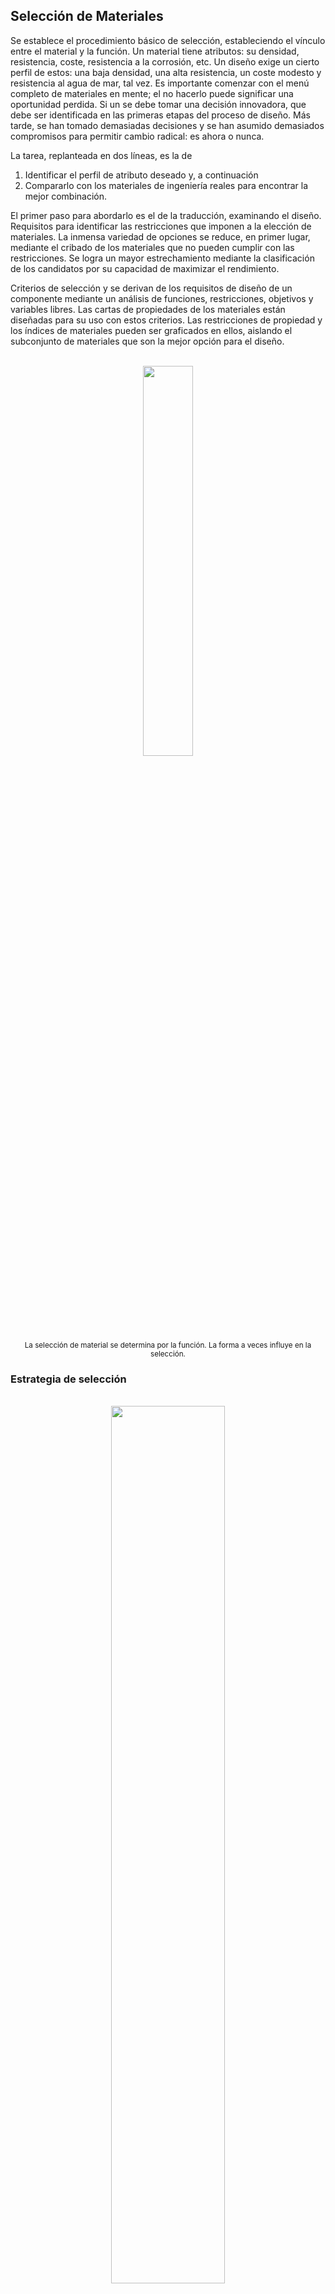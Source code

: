 ## Selección de Materiales

Se establece el procedimiento básico de selección, estableciendo el vínculo entre el material y la función. Un material tiene atributos: su densidad, resistencia, coste, resistencia a la corrosión, etc. Un diseño exige un cierto perfil de estos: una baja densidad, una alta resistencia, un coste modesto y resistencia al agua de mar, tal vez. Es importante comenzar con el menú completo de materiales en mente; el no hacerlo puede significar una oportunidad perdida. Si un se debe tomar una decisión innovadora, que debe ser identificada en las primeras etapas del proceso de diseño. Más tarde, se han tomado demasiadas decisiones y se han asumido
demasiados compromisos para permitir cambio radical: es ahora o nunca.

La tarea, replanteada en dos líneas, es la de 
1. Identificar el perfil de atributo deseado y, a continuación
2. Compararlo con los materiales de ingeniería reales para encontrar la mejor
combinación.

El primer paso para abordarlo es el de la traducción, examinando el diseño. Requisitos para identificar las restricciones que imponen a la elección de materiales. La inmensa variedad de opciones se reduce, en primer lugar, mediante el cribado de los materiales que no pueden cumplir con las restricciones. Se logra un mayor estrechamiento mediante la clasificación de los candidatos por su capacidad de maximizar el rendimiento.

Criterios de selección y se derivan de los requisitos de diseño de un componente mediante un análisis de funciones, restricciones, objetivos y variables libres. Las cartas de propiedades de los materiales están diseñadas para su uso con estos criterios. Las restricciones de propiedad y los índices de materiales pueden ser graficados en ellos, aislando el subconjunto de materiales que son la mejor opción para el diseño.

<div align="center">
  <br><img src=https://github.com/darckoala/Demo-repo/blob/main/SeleccionMateriales/SeleccionMateriales/Imagenes/SeleccionMaterialesProcesoFormaFunción.JPG width=40%"></br>
</div>

<div align="center">
  <sub>
      La selección de material se determina por la función. La forma a veces influye en la selección.
</div>

### Estrategia de selección

<div align="center">
  <br><img src=https://github.com/darckoala/Demo-repo/blob/main/SeleccionMateriales/SeleccionMateriales/Imagenes/Taxonomía%20de%20materiales.JPG width=60%"></br>
</div>

<div align="center">
  <sub>
      La taxonomía del reino de los materiales y sus atributos. Selección por ordenador almacena los datos en una estructura jerárquica como ésta.
</div>

En el gráfico se muestra cómo se divide el reino de los materiales en familias, clases, subclases y miembros. Cada miembro se caracteriza por un conjunto de atributos: sus propiedades. Como ejemplo, el reino material contiene en la familia "metales", que a su vez contiene la clase "aleaciones de aluminio", la subclase "Serie 6000" y finalmente el miembro particular "Aleación 6061". Cualquier otro miembro del reino, se caracteriza por un conjunto de atributos que incluyen sus propiedades mecánicas, térmicas, eléctricas, ópticas y químicas, sus características de procesamiento, su costo y disponibilidad, y la protección del medio ambiente, consecuencias de su uso. Llamamos a esto su perfil de propiedad. La selección implica buscar la mejor correspondencia entre los perfiles de propiedades de los materiales en el y el requerido por el diseño.

Hay cuatro pasos principales, que aquí llamamos traducción, selección y clasificación, e información de apoyo. Los pasos se pueden comparar con los de seleccionando a un candidato para un trabajo. El trabajo es primero analizado y anunciado, identificando las competencias y la experiencia esenciales que se exigen al candidato. Algunos de estos son simples criterios de ir o no ir como el requisito de que el solicitante "debe tener un permiso de conducir válido" o "un título en informática“ eliminar a cualquiera que no lo haga ('‘Proyección'').  Otros implican un criterio de excelencia, como "la velocidad y la exactitud de la mecanografía son prioritarias", o "se dará preferencia a los candidatos con
una lista de publicación importante", lo que implica que los solicitantes serán clasificados según estos criterios ("clasificación"). Finalmente, se buscan referencias y entrevistas para los candidatos mejor clasificados, creando un archivo de información de apoyo, una oportunidad para indagar profundamente en el carácter y el potencial.

<div align="center">
  <br><img src=https://github.com/darckoala/Demo-repo/blob/main/SeleccionMateriales/SeleccionMateriales/Imagenes/Proceso%20de%20seleccion.JPG width=30%"></br>
</div>

<div align="center">
  <sub>
      Estrategia de selección de materiales. Los cuatro pasos principales: traducción, selección, y la información de apoyo.
</div>
  
### Traducción

¿Cómo se traducen los requisitos de diseño de un componente (definiendo lo que debe hacer) en una prescripción para un material? Cualquier componente de ingeniería tiene una o más funciones:
    
- Soportar una carga.
- Contener una presión.
- Transmitir calor, etc.

Esto debe lograrse sin perjuicio de las siguientes condiciones:

- que determinadas dimensiones seran fijas,
- que el componente soporta las cargas de diseño o que presiones sin fallo.
- que aísla o conduce.
- que puede funcionar en un cierto rango de temperatura y en un
ambiente dado, y muchos más.

El diseñador tiene un objetivo: hacerlo tan barato como posible, tal vez, o como ligero, o como seguro, o tal vez alguna combinación de estos. Ciertos parámetros pueden ser ajustados para optimizar el objetivo el diseñador es libre de variar las dimensiones que no han sido restringidas por el diseño y, lo que es más importante, libre de elegir el material para el proyecto y/o componente. Nos referimos a estas variables como variables libres. Función y limitaciones, variables objetivas y libres (Tabla ) definen las condiciones de contorno para selección de un material y, en el caso de los elementos portante, de una forma por su sección transversal. El primer paso para relacionar los requisitos de diseño con el material es una declaración clara de la función, las restricciones, el objetivo y la libertad.

<div align="center">
  <sup>
      Tabla .1. Función, limitaciones, objetivos y variables libres
  </sup>
</div>
    
| Paso  | Descripción |
| ------------- | ------------- |
| Función  | ¿Qué hace el componente?  |
| Restricciones*  | ¿Qué condiciones no negociables deben cumplirse? - ¿Qué condiciones son negociables pero deseables? |
| Objetivo  | ¿Qué se debe maximizar o minimizar?  |
| Variables libres  | ¿Qué parámetros del problema puede cambiar el diseñador?  |
    
<div align="center">
  <sub>
     * A veces es útil distinguir entre restricciones "duras" y “suaves". La rigidez y la resistencia pueden ser requisitos absolutos (restricciones duras); el costo puede ser negociable (una restricción suave).
  </sub>
</div>
    
### Límites de atributos: Filtro de selección

La selección imparcial requiere que todos los materiales sean considerados candidatos; hasta que se demuestre lo contrario, utilizando los pasos de las casillas. El primero de ellos, la selección, elimina a los candidatos que no pueden hacer el trabajo en absoluto porque uno o más de sus atributos se encuentra fuera de los límites establecidos por las limitaciones. A modo de ejemplo, el requisito de que ''el componente debe funcionar con agua hirviendo", o que "el componente debe ser transparente". Impone límites obvios a los atributos de la temperatura máxima de servicio y transparencia óptica que deben cumplir los candidatos seleccionados. Nos referimos a ellos como límites de atributos.

### Índices de material

Sin embargo, los límites de atributo no ayudan a ordenar a los candidatos que permanecer. Para ello necesitamos criterios de optimización. Se encuentran en en los índices de materiales, desarrollados a continuación, que miden qué tan bien un candidato que ha pasado el paso de selección puede hacer el trabajo. El rendimiento es a veces limitado por una sola propiedad, a veces por una combinación de ellas. Por lo tanto, el mejor los materiales para la flotabilidad son los que tienen la densidad más baja, ρ; los mejores para aislamiento térmico los que tienen los valores más bajos de conductividad térmica, λ. Aquí, maximizar o minimizar una sola propiedad maximiza el rendimiento. Pero, como veremos, los mejores materiales para una ligera rigidez de la varilla. son aquellos con el mayor valor de la rigidez específica, E/ ρ, donde E es el módulo de Young.

  Los mejores materiales para un resorte son aquellos con los mejores valores de σ <sup>2</sup> <sub>f</sub> /E donde σ<sub>f</sub> es el fallo por tensión. La propiedad o grupo de propiedades que maximiza el rendimiento para un diseño dado se llama su índice de material. Existen muchos índices de este tipo, cada uno asociado con la maximización de algún aspecto de desempeño. Proporcionan criterios de excelencia que permiten la clasificación de materiales por su capacidad de rendir bien en la aplicación dada. Para resumir: seleccionar a candidatos aislados que sean capaces de hacer el trabajo; identifica a aquellos entre ellos que pueden hacer mejor el trabajo.

### Información de apoyo

El resultado de las medidas adoptadas hasta la fecha es una lista restringida de candidatos que cumplen los siguientes requisitos las limitaciones y que maximizan o minimizan el criterio de excelencia, lo que sea necesario. Podrías elegir al candidato de mayor rango, ¿pero qué malos secretos podría esconder? ¿Cuáles son sus fortalezas y debilidades?¿Tiene buena reputación? ¿Cuál es, en una palabra, su calificación crediticia? Para más adelante buscamos un perfil detallado de cada uno de ellos: su información de apoyo. La información de apoyo típicamente es descriptivo, gráfico o pictórico: caso estudios de usos previos del material, detalles de su comportamiento a la corrosión en entornos particulares, información de disponibilidad y precio, experiencia de su impacto ambiental.
  
Esta información se encuentra en los manuales, en los manuales de los proveedores. hojas de datos, bases de datos y la red mundial. ¿Por qué son necesarios todos estos pasos? Sin selección y clasificación, el grupo de candidatos es enorme y el volumen de información de apoyo es abrumador. Sumergirse en él, con la esperanza de tropezar con un buen material, no lleva a ninguna parte. Pero una vez que un pequeño número de candidatos potenciales han sido identificados por los pasos de selección, se puede buscar información de apoyo detallada sólo para estos pocos, y la tarea se vuelve viable.
  
### Condiciones locales
  
La elección final entre los candidatos que compiten entre sí dependerá a menudo de las condiciones locales: de los conocimientos especializados o el equipo interno, de la disponibilidad de proveedores locales, etc. Un procedimiento sistemático no puede ayudar en este sentido, sino que la decisión debe basarse en el conocimiento local. Esto no significa que el resultado del procedimiento sistemático sea irrelevante. Siempre es importante saber qué material es el mejor, incluso si, por razones locales, decide no utilizarlo.

### Selección de material para disipadores de calor para microchips
  
Las restricciones establecen límites de propiedad. Los objetivos definen los índices de materiales, para los que buscamos valores extremos. Cuando el objetivo no está acoplado a una restricción, el índice de material es una simple propiedad material. Cuando, en cambio, están acoplados, el índice se convierte en un grupo de propiedades como las citadas anteriormente. Ambos se explican a continuación.
  
Comenzamos con ejemplos sencillos de los primeros objetivos desacoplados:
  
1. Disipadores de calor para microchips.

Un microchip sólo puede consumir miliwatts, pero la energía se disipa en un pequeño volumen. La potencia es baja pero la densidad de potencia es alta. A medida que los chips se encogen y las velocidades de reloj crecen, el calentamiento se convierte en un problema. El chip Pentium de los PCs actuales ya alcanza los 85Cº, lo que requiere refrigeración forzada. Los módulos de múltiples chips (MCM) empaquetan hasta 130 chips en a un solo sustrato. La calefacción se mantiene bajo control mediante la conexión del chip a un disipador de calor, tomando precauciones para asegurar un buen contacto térmico entre el chip y disipador.
 
El disipador de calor se convierte ahora en un componente crítico, limitando un mayor desarrollo de la electrónica. ¿Cómo puede ser su desempeño maximizado?
  
<div align="center">
  <br><img src=https://github.com/darckoala/Demo-repo/blob/main/SeleccionMateriales/SeleccionMateriales/Imagenes/Esquema%20de%20disipadores.JPG width=40%"></br>
</div>
    
<div align="center">
  <sub>
      Un disipador de calor para la microelectrónica de potencia. El material debe aislar eléctricamente, pero conducir el calor lo mejor posible.
</div>  
  
Para prevenir el acoplamiento eléctrico y la capacitancia perdida entre el chip y el disipador de calor, el disipador de calor debe ser un buen aislante eléctrico, lo que significa una resistividad, ρ<sub>e</sub> ⩾ 10<sup>19</sup> μΩ.cm. Pero para drenar el calor de chip tan rápido como sea posible, también debe tener la conductividad térmica más alta posible. La traducción se resume en la Tabla 2, donde se supone que todas las dimensiones son limitadas por otros aspectos del diseño.
    
<div align="center">
  <sup>
      Tabla .2. Función, limitaciones, objetivos y variables libres
  </sup>
</div>
    
| Paso  | Descripción |
| ------------- | ------------- |
| Función  | Dispipador de calor  |
| Restricciones  | Material debe ser "buen aislante" - Se especifícan todas las dimensiones |
| Objetivo  | Maximizar la conductividad térmica  |
| Variables libres  | Libre elección del material  |

Para explicar: la resistividad es tratada como una restricción, un criterio de ir/no ir. Materiales que no califican como ''buen aislante'', o que tienen una resistividad mayor que el valor indicado en la tabla, se excluyen. La conductividad térmica es como un objetivo: de los materiales que cumplen con la restricción, buscamos aquellos con los valores más grandes y clasificarlos de esta manera:

- Se convierte en el material para el diseño.
- Si suponemos que todas las dimensiones están fijadas por el diseño.

Sólo queda una variable libre en la búsqueda de maximizar el flujo de calor: la elección del material. El procedimiento, entonces, es evaluar la resistividad, y luego clasificarla en conductividad.
    
Los pasos pueden ser implementados usando la carta ρ<sub>e</sub> λ, reproducido en la siguiente figura. 
  
  
<div align="center">
  <br><img src=https://github.com/darckoala/Demo-repo/blob/main/SeleccionMateriales/SeleccionMateriales/Imagenes/Carta%20de%20seleccion%20disipadores.JPG width=40%"></br>
</div>
    
<div align="center">
  <sub>
      Carta λ-ρ<sub>e</sub> cuando el atributo limite es ρ<sub>e</sub> ⩾ 10<sup>19</sup> μΩ.cm. La selección se refina aumentando la posición de la línea de selección λ.
</div>  
    
Dibuje una línea vertical en ρ<sub>e</sub> ⩾ 10<sup>19</sup> μΩ.cm; luego elija de los materiales que se encuentran por encima de esta línea, y tienen los más altos El resultado:
    
- nitruro de aluminio.
- AlN.
- Al2O3.
    
El paso final es buscar apoyo información para estos dos materiales. Una búsqueda en base de datos sobre “Nitruro de aluminio” conduce inmediatamente a hojas de datos detalladas con la información que buscamos. 
    
##
  <div align="center"><a href="http://www.escuelaing.edu.co" target="_blank"><img src=https://github.com/darckoala/Demo-repo/blob/main/Imagenes/Logo_Escuela.png alt="Support by" width="25%" border="0" /></a><sub><br>Este curso guía ha sido desarrollado con el apoyo de la Escuela Colombiana de Ingeniería - Julio Garavito. Encuentra más contenidos en https://github.com/uescuelaing</sub><br><br></div>
